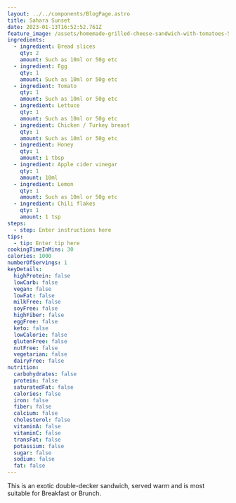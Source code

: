 ```yaml
---
layout: ../../components/BlogPage.astro
title: Sahara Sunset
date: 2023-01-13T16:52:52.761Z
feature_image: /assets/homemade-grilled-cheese-sandwich-with-tomatoes-500x500.png
ingredients:
  - ingredient: Bread slices
    qty: 2
    amount: Such as 10ml or 50g etc
  - ingredient: Egg
    qty: 1
    amount: Such as 10ml or 50g etc
  - ingredient: Tomato
    qty: 1
    amount: Such as 10ml or 50g etc
  - ingredient: Lettuce
    qty: 1
    amount: Such as 10ml or 50g etc
  - ingredient: Chicken / Turkey breast
    qty: 1
    amount: Such as 10ml or 50g etc
  - ingredient: Honey
    qty: 1
    amount: 1 tbsp
  - ingredient: Apple cider vinegar
    qty: 1
    amount: 10ml
  - ingredient: Lemon
    qty: 1
    amount: Such as 10ml or 50g etc
  - ingredient: Chili flakes
    qty: 1
    amount: 1 tsp
steps:
  - step: Enter instructions here
tips:
  - tip: Enter tip here
cookingTimeInMins: 30
calories: 1000
numberOfServings: 1
keyDetails:
  highProtein: false
  lowCarb: false
  vegan: false
  lowFat: false
  milkFree: false
  soyFree: false
  highFiber: false
  eggFree: false
  keto: false
  lowCalorie: false
  glutenFree: false
  nutFree: false
  vegetarian: false
  dairyFree: false
nutrition:
  carbohydrates: false
  protein: false
  saturatedFat: false
  calories: false
  iron: false
  fiber: false
  calcium: false
  cholesterol: false
  vitaminA: false
  vitaminC: false
  transFat: false
  potassium: false
  sugar: false
  sodium: false
  fat: false
---
```

T﻿his is an exotic double-decker sandwich, served warm and is most suitable for Breakfast or Brunch.